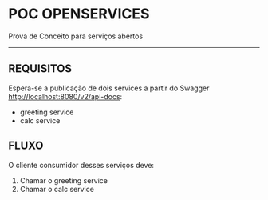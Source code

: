 # POC OPENSERVICES
Prova de Conceito para serviços abertos

---

## REQUISITOS

Espera-se a publicação de dois services a partir do Swagger [http://localhost:8080/v2/api-docs](http://localhost:8080/v2/api-docs):
* greeting service
* calc service

## FLUXO
O cliente consumidor desses serviços deve:
1. Chamar o greeting service
1. Chamar o calc service 


